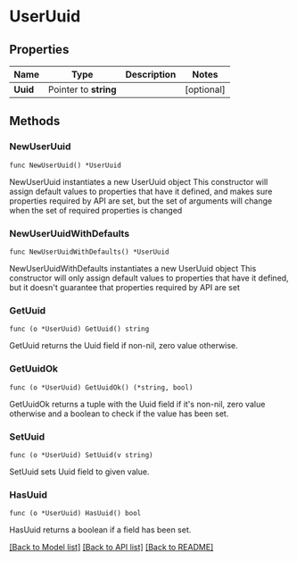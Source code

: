 # UserUuid

## Properties

Name | Type | Description | Notes
------------ | ------------- | ------------- | -------------
**Uuid** | Pointer to **string** |  | [optional]

## Methods

### NewUserUuid

`func NewUserUuid() *UserUuid`

NewUserUuid instantiates a new UserUuid object
This constructor will assign default values to properties that have it defined,
and makes sure properties required by API are set, but the set of arguments
will change when the set of required properties is changed

### NewUserUuidWithDefaults

`func NewUserUuidWithDefaults() *UserUuid`

NewUserUuidWithDefaults instantiates a new UserUuid object
This constructor will only assign default values to properties that have it defined,
but it doesn't guarantee that properties required by API are set

### GetUuid

`func (o *UserUuid) GetUuid() string`

GetUuid returns the Uuid field if non-nil, zero value otherwise.

### GetUuidOk

`func (o *UserUuid) GetUuidOk() (*string, bool)`

GetUuidOk returns a tuple with the Uuid field if it's non-nil, zero value otherwise
and a boolean to check if the value has been set.

### SetUuid

`func (o *UserUuid) SetUuid(v string)`

SetUuid sets Uuid field to given value.

### HasUuid

`func (o *UserUuid) HasUuid() bool`

HasUuid returns a boolean if a field has been set.

[[Back to Model list]](../README.md#documentation-for-models) [[Back to API list]](../README.md#documentation-for-api-endpoints) [[Back to README]](../README.md)
